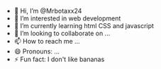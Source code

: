 - 👋 Hi, I’m @Mrbotaxx24
- 👀 I’m interested in web development 
- 🌱 I’m currently learning html CSS and javascript 
- 💞️ I’m looking to collaborate on ...
- 📫 How to reach me ...
- 😄 Pronouns: ...
- ⚡ Fun fact: I don't like bananas 

<!---
Mrbotaxx24/Mrbotaxx24 is a ✨ special ✨ repository because its `README.md` (this file) appears on your GitHub profile.
You can click the Preview link to take a look at your changes.
--->

